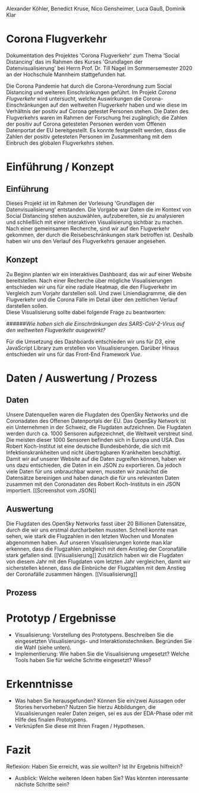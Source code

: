 Alexander Köhler, Benedict Kruse, Nico Gensheimer, Luca Gauß, Dominik Klar
# Corona Flugverkehr
Dokumentation des Projektes 'Corona Flugverkehr' zum Thema ‘Social Distancing’ das im Rahmen
des Kurses 'Grundlagen der Datenvisualisierung' bei Herrn Prof. Dr. Till Nagel im 
Sommersemester 2020 an der Hochschule Mannheim stattgefunden hat.

Die Corona Pandemie hat durch die Corona-Verordnung zum Social Distancing und weiteren Einschränkungen geführt.
Im Projekt *Corona Flugverkehr* wird untersucht, welche Auswirkungen die Corona-Einschränkungen auf den weltweiten
Flugverkehr haben und wie diese im Verhältnis der positiv auf Corona getestet Personen stehen.
Die Daten des Flugverkehrs waren im Rahmen der Forschung frei zugänglich; die Zahlen der positiv auf Corona
getesteten Personen werden vom Offenen Datenportat der EU bereitgestellt. Es konnte festgestellt
werden, dass die Zahlen der positiv getesteten Personen im Zusammenhang mit dem Einbruch des globalen Flugverkehrs stehen.

# Einführung / Konzept
## Einführung
Dieses Projekt ist im Rahmen der Vorlesung 'Grundlagen der Datenvisualisierung' entstanden. Die Vorgabe war Daten 
die im Kontext von Social Distancing stehen auszuwählen, aufzubereiten, sie zu analysieren und schließlich mit einer 
interaktiven Visualisierung sichtbar zu machen.
Nach einer gemeinsamen Recherche, sind wir auf den Flugverkehr gekommen, der durch die Reisebeschränkungen stark
betroffen ist. Deshalb haben wir uns den Verlauf des Flugverkehrs genauer angesehen.

## Konzept
Zu Beginn planten wir ein interaktives Dashboard, das wir auf einer Website bereitstellen. Nach einer Recherche über
mögliche Visualisierungen entschieden wir uns für eine radiale Heatmap, die den Flugverkehr im Vergleich zum Vorjahr
darstellen soll. Und zwei Liniendiagramme, die den Flugverkehr und die Corona Fälle im Detail über den zeitlichen Verlauf
darstellen sollen. \
Diese Visualisierung sollte dabei folgende Frage zu beantworten:

######*Wie haben sich die Einschränkungen des SARS-CoV-2-Virus auf den weltweiten Flugverkehr ausgewirkt?*

Für die Umsetzung des Dashboards entschieden wir uns für *D3*, eine JavaScript Library zum erstellen von Visualisierungen. Darüber 
Hinaus entschieden wir uns für das Front-End Framework *Vue*.

# Daten / Auswertung / Prozess

## Daten
Unsere Datenquellen waren die Flugdaten des OpenSky Networks und die Coronadaten des Offenen Datenportals der EU. Das OpenSky Network ist ein Unternehmen in der Schweiz, die Flugdaten aufzeichnen. Die Flugdaten werden durch ca. 1000 Sensoren aufgezeichnet, die Weltweit verstreut sind. Die meisten dieser 1000 Sensoren befinden sich in Europa und USA. Das Robert Koch-Institut ist eine deutsche Bundesbehörde, die sich mit Infektionskrankheiten und nicht übertragbaren Krankheiten beschäftigt. Damit wir auf unserer Website auf die Daten zugreifen können, haben wir uns dazu entschieden, die Daten in ein JSON zu exportieren. Da jedoch viele Daten für uns unbrauchbar waren, mussten wir zunächst die Datensätze bereinigen und haben danach die für uns relevanten Daten zusammen mit den Coronadaten des Robert Koch-Instituts in ein JSON importiert. [[Screenshot vom JSON]]

## Auswertung
Die Flugdaten des OpenSky Networks fasst über 20 Billionen Datensätze, durch die wir uns erstmal durcharbeiten mussten. Schnell konnte man sehen, wie stark die Flugzahlen in den letzten Wochen und Monaten abgenommen haben. Auf unseren Visualisierungen konnte man klar erkennen, dass die Flugzahlen zeitgleich mit dem Anstieg der Coronafälle stark gefallen sind. [[Visualisierung]] Zusätzlich haben wir die Flugdaten von diesem Jahr mit den Flugdaten vom letzten Jahr vergleichen, damit wir sicherstellen können, dass die Einbrüche der Flugzahlen mit dem Anstieg der Coronafälle zusammen hängen. [[Visualisierung]]

## Prozess


# Prototyp / Ergebnisse
- Visualisierung: Vorstellung des Prototypens. Beschreiben Sie die eingesetzten Visualisierungs- und Interaktionstechniken. Begründen Sie die Wahl (siehe unten).
- Implementierung: Wie haben Sie die Visualisierung umgesetzt? Welche Tools haben Sie für welche Schritte eingesetzt? Wieso?

# Erkenntnisse

- Was haben Sie herausgefunden? Können Sie ein/zwei Aussagen oder Stories hervorheben? Nutzen Sie hierzu Abbildungen, die Visualisierungen realer Daten zeigen, sei es aus der EDA-Phase oder mit Hilfe des finalen Prototypens.
- Verknüpfen Sie diese mit Ihren Fragen / Hypothesen.

# Fazit
Reflexion: Haben Sie erreicht, was sie wollten? Ist Ihr Ergebnis hilfreich?
- Ausblick: Welche weiteren Ideen haben Sie? Was könnten interessante nächste Schritte sein?
